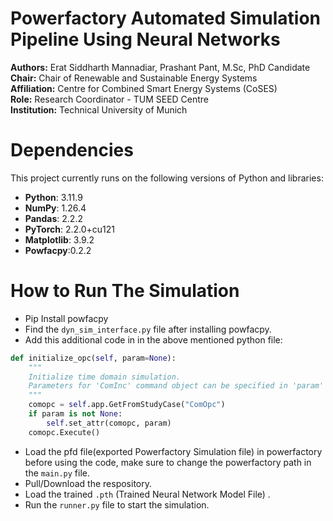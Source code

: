 # Powerfactory Automated Simulation Pipeline Using Neural Networks

**Authors:** Erat Siddharth Mannadiar, Prashant Pant, M.Sc, PhD Candidate  
**Chair:** Chair of Renewable and Sustainable Energy Systems  
**Affiliation:** Centre for Combined Smart Energy Systems (CoSES)  
**Role:** Research Coordinator - TUM SEED Centre  
**Institution:** Technical University of Munich

# Dependencies

This project currently runs on the following versions of Python and libraries:

- **Python**: 3.11.9
- **NumPy**: 1.26.4
- **Pandas**: 2.2.2
- **PyTorch**: 2.2.0+cu121
- **Matplotlib**: 3.9.2
- **Powfacpy**:0.2.2

# How to Run The Simulation

- Pip Install powfacpy
- Find the `dyn_sim_interface.py` file after installing powfacpy.
- Add this additional code in in the above mentioned python file:

```python
def initialize_opc(self, param=None):
    """
    Initialize time domain simulation.
    Parameters for 'ComInc' command object can be specified in 'param' dictionary.
    """
    comopc = self.app.GetFromStudyCase("ComOpc")
    if param is not None:
        self.set_attr(comopc, param)
    comopc.Execute()

```
- Load the pfd file(exported Powerfactory Simulation file) in powerfactory before using the code, make sure to change the powerfactory path in the `main.py` file.
- Pull/Download the respository.
- Load the trained `.pth` (Trained Neural Network Model File) .
- Run the `runner.py` file to start the simulation.
